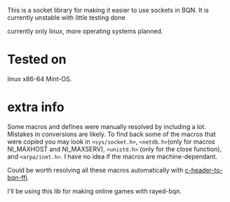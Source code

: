This is a socket library for making it easier to use sockets in BQN.
It is currently unstable with little testing done

currently only linux, more operating systems planned.

# Tested on
linux x86-64 Mint-OS.

# extra info
Some macros and defines were manually resolved by including a lot. Mistakes in conversions are likely. To find back some of the macros that were copied you may look in `<sys/socket.h>`, `<netdb.h>`(only for macros NI_MAXHOST and NI_MAXSERV), `<unistd.h>` (only for the close function), and `<arpa/inet.h>`. I have no idea if the macros are machine-dependant.

Could be worth resolving all these macros automatically with [c-header-to-bqn-ffi](https://github.com/Brian-ED/c-header-to-bqn-ffi/).

I'll be using this lib for making online games with rayed-bqn.

